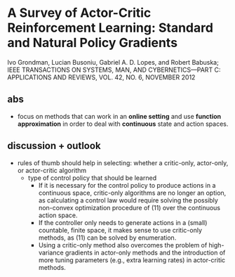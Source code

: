 # A Survey of Actor-Critic Reinforcement Learning: Standard and Natural Policy Gradients 
Ivo Grondman, Lucian Busoniu, Gabriel A. D. Lopes, and Robert Babuska;
IEEE TRANSACTIONS ON SYSTEMS, MAN, AND CYBERNETICS—PART C: APPLICATIONS AND REVIEWS, VOL. 42, NO. 6, NOVEMBER 2012

## abs
* focus on methods that can work in an **online setting** and use **function approximation** in order to 
  deal with **continuous** state and action spaces.
  
## discussion + outlook
* rules of thumb should help in selecting: whether a critic-only, actor-only, or actor-critic algorithm
  * type of control policy that should be learned
    * If it is necessary for the control policy to produce actions in a continuous space, 
      critic-only algorithms are no longer an option, as calculating a control law would require solving 
      the possibly non-convex optimization procedure of (11) over the continuous action space.
    * If the controller only needs to generate actions in a (small) countable, finite space, 
      it makes sense to use critic-only methods, as (11) can be solved by enumeration. 
    * Using a critic-only method also overcomes the problem of high-variance gradients in actor-only methods and 
      the introduction of more tuning parameters (e.g., extra learning rates) in actor-critic methods.
      
